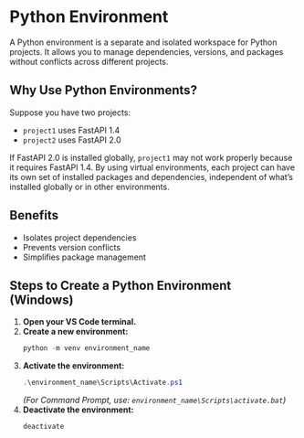 
# Python Environment

A Python environment is a separate and isolated workspace for Python projects. It allows you to manage dependencies, versions, and packages without conflicts across different projects.

## Why Use Python Environments?

Suppose you have two projects:
- `project1` uses FastAPI 1.4
- `project2` uses FastAPI 2.0

If FastAPI 2.0 is installed globally, `project1` may not work properly because it requires FastAPI 1.4. By using virtual environments, each project can have its own set of installed packages and dependencies, independent of what’s installed globally or in other environments.

## Benefits

- Isolates project dependencies
- Prevents version conflicts
- Simplifies package management

## Steps to Create a Python Environment (Windows)

1. **Open your VS Code terminal.**
2. **Create a new environment:**
	```powershell
	python -m venv environment_name
	```
3. **Activate the environment:**
	```powershell
	.\environment_name\Scripts\Activate.ps1
	```
	*(For Command Prompt, use: `environment_name\Scripts\activate.bat`)*
4. **Deactivate the environment:**
	```powershell
	deactivate
	```